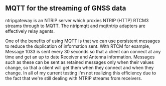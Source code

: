 ## MQTT for the streaming of GNSS data

ntripgateway is an NTRIP server which proxies NTRIP (HTTP) RTCM3 streams through to MQTT. The ntripmqtt and mqttntrip adapters are effectively relay agents.

One of the benefits of using MQTT is that we can use persistent messages to reduce the duplication of information sent. With RTCM for example, Message 1033 
is sent every 30 seconds so that a client can connect at any time and get an up to date Receiver and Antenna information. Messages such as these can be sent 
as retained messages only when their values change, so that a client will get them when they connect and when they change. In all of my current testing I'm 
not realizing this efficiency due to the fact that we're still dealing with NTRIP streams from receivers.
